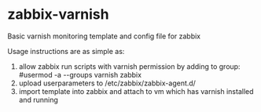 # zabbix-varnish
Basic varnish monitoring template and config file for zabbix

Usage instructions are as simple as:
1. allow zabbix run scripts with varnish permission by adding to group:
  #usermod -a --groups varnish zabbix
2. upload userparameters to /etc/zabbix/zabbix-agent.d/
3. import template into zabbix and attach to vm which has varnish installed and running

